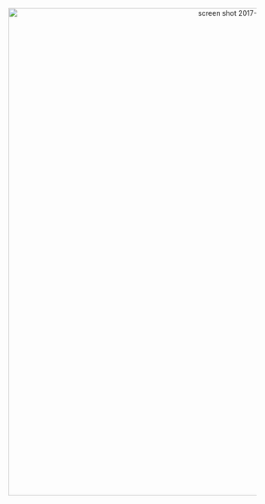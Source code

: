 <p align="center"><img width="991" alt="screen shot 2017-12-02 at 20 48 27" src="https://user-images.githubusercontent.com/14071702/33519186-3105ff48-d7a2-11e7-9565-488310ac73d5.png"></p>
